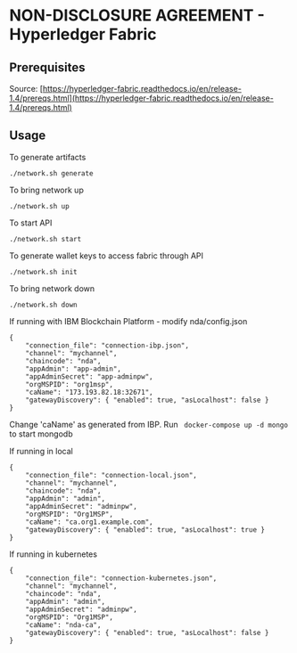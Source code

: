 # NON-DISCLOSURE AGREEMENT - Hyperledger Fabric

## Prerequisites

Source: [https://hyperledger-fabric.readthedocs.io/en/release-1.4/prereqs.html](https://hyperledger-fabric.readthedocs.io/en/release-1.4/prereqs.html)

## Usage

To generate artifacts

```
./network.sh generate
```

To bring network up

```
./network.sh up
```

To start API

```
./network.sh start
```

To generate wallet keys to access fabric through API

```
./network.sh init
```

To bring network down

```
./network.sh down
```


If running with IBM Blockchain Platform - modify nda/config.json
```
{
    "connection_file": "connection-ibp.json",
    "channel": "mychannel",
    "chaincode": "nda",
    "appAdmin": "app-admin",
    "appAdminSecret": "app-adminpw",
    "orgMSPID": "org1msp",
    "caName": "173.193.82.18:32671",
    "gatewayDiscovery": { "enabled": true, "asLocalhost": false }
}
```
Change 'caName' as generated from IBP. 
Run ``` docker-compose up -d mongo``` to start mongodb

If running in local
```
{
    "connection_file": "connection-local.json",
    "channel": "mychannel",
    "chaincode": "nda",
    "appAdmin": "admin",
    "appAdminSecret": "adminpw",
    "orgMSPID": "Org1MSP",
    "caName": "ca.org1.example.com",
    "gatewayDiscovery": { "enabled": true, "asLocalhost": true }
}
```

If running in kubernetes
```
{
    "connection_file": "connection-kubernetes.json",
    "channel": "mychannel",
    "chaincode": "nda",
    "appAdmin": "admin",
    "appAdminSecret": "adminpw",
    "orgMSPID": "Org1MSP",
    "caName": "nda-ca",
    "gatewayDiscovery": { "enabled": true, "asLocalhost": false }
}
```